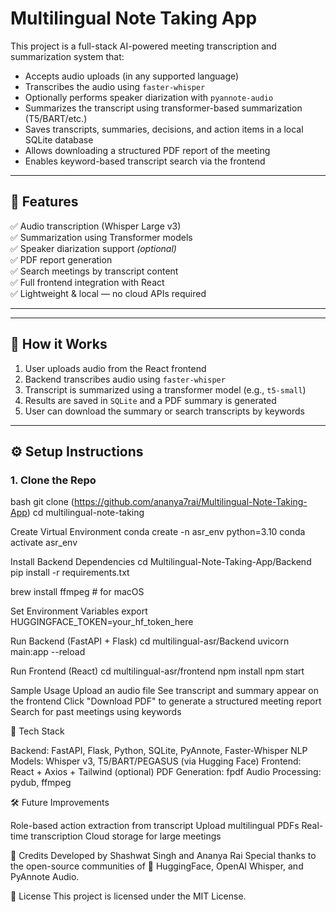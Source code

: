 # Multilingual Note Taking App

This project is a full-stack AI-powered meeting transcription and summarization system that:

- Accepts audio uploads (in any supported language)
- Transcribes the audio using `faster-whisper`
- Optionally performs speaker diarization with `pyannote-audio`
- Summarizes the transcript using transformer-based summarization (T5/BART/etc.)
- Saves transcripts, summaries, decisions, and action items in a local SQLite database
- Allows downloading a structured PDF report of the meeting
- Enables keyword-based transcript search via the frontend

---

## 🚀 Features

✅ Audio transcription (Whisper Large v3)  
✅ Summarization using Transformer models  
✅ Speaker diarization support *(optional)*  
✅ PDF report generation  
✅ Search meetings by transcript content  
✅ Full frontend integration with React  
✅ Lightweight & local — no cloud APIs required  

---


---

## 🧠 How it Works

1. User uploads audio from the React frontend
2. Backend transcribes audio using `faster-whisper`
3. Transcript is summarized using a transformer model (e.g., `t5-small`)
4. Results are saved in `SQLite` and a PDF summary is generated
5. User can download the summary or search transcripts by keywords

---

## ⚙️ Setup Instructions

### 1. Clone the Repo

bash
git clone (https://github.com/ananya7rai/Multilingual-Note-Taking-App)
cd multilingual-note-taking

Create Virtual Environment
conda create -n asr_env python=3.10
conda activate asr_env

Install Backend Dependencies
cd Multilingual-Note-Taking-App/Backend
pip install -r requirements.txt

brew install ffmpeg     # for macOS

Set Environment Variables
export HUGGINGFACE_TOKEN=your_hf_token_here

Run Backend (FastAPI + Flask)
cd multilingual-asr/Backend
uvicorn main:app --reload

Run Frontend (React)
cd multilingual-asr/frontend
npm install
npm start

Sample Usage
Upload an audio file
See transcript and summary appear on the frontend
Click "Download PDF" to generate a structured meeting report
Search for past meetings using keywords

📝 Tech Stack

Backend: FastAPI, Flask, Python, SQLite, PyAnnote, Faster-Whisper
NLP Models: Whisper v3, T5/BART/PEGASUS (via Hugging Face)
Frontend: React + Axios + Tailwind (optional)
PDF Generation: fpdf
Audio Processing: pydub, ffmpeg

🛠️ Future Improvements

Role-based action extraction from transcript
Upload multilingual PDFs
Real-time transcription
Cloud storage for large meetings

🤝 Credits
Developed by Shashwat Singh and Ananya Rai
Special thanks to the open-source communities of 🤗 HuggingFace, OpenAI Whisper, and PyAnnote Audio.

📄 License
This project is licensed under the MIT License.







